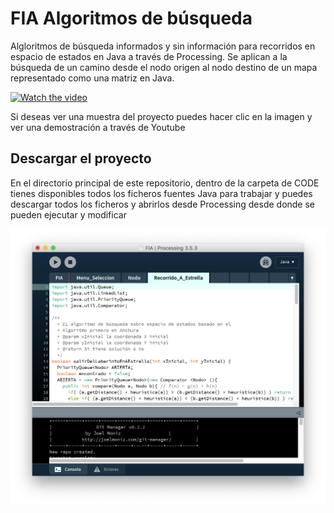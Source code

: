 # FIA Algoritmos de búsqueda
Algloritmos de búsqueda informados y sin información para recorridos en espacio de estados en Java a través de Processing. 
Se aplican a la búsqueda de un camino desde el nodo origen al nodo destino de un mapa representado como una matriz en Java.

[![Watch the video](https://i.imgur.com/CBdPOpah.jpg)](https://youtu.be/zsOJFKcPlBg)

Si deseas ver una muestra del proyecto puedes hacer clic en la imagen y ver una demostración a través de Youtube

## Descargar el proyecto
En el directorio principal de este repositorio, dentro de la carpeta de CODE tienes disponibles todos los ficheros fuentes Java para trabajar y puedes descargar todos los ficheros y abrirlos desde Processing desde donde se pueden ejecutar y modificar

![alt text](https://github.com/vicajilau/processing-algorithms/blob/master/images/running.png?raw=true)
